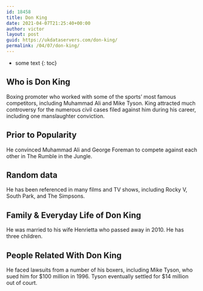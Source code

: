 ```yaml
---
id: 18458
title: Don King
date: 2021-04-07T21:25:40+00:00
author: victor
layout: post
guid: https://ukdataservers.com/don-king/
permalink: /04/07/don-king/
---
```


* some text
{: toc}


## Who is Don King



Boxing promoter who worked with some of the sports&#8217; most famous competitors, including Muhammad Ali and Mike Tyson. King attracted much controversy for the numerous civil cases filed against him during his career, including one manslaughter conviction. 

                
                
                
## Prior to Popularity



He convinced Muhammad Ali and George Foreman to compete against each other in The Rumble in the Jungle.

                
                
                
## Random data



He has been referenced in many films and TV shows, including Rocky V, South Park, and The Simpsons.

                
                
                
## Family & Everyday Life of Don King



He was married to his wife Henrietta who passed away in 2010. He has three children.

                
                
                
## People Related With Don King



He faced lawsuits from a number of his boxers, including Mike Tyson, who sued him for $100 million in 1996. Tyson eventually settled for $14 million out of court.

                
              
            
          
          
          